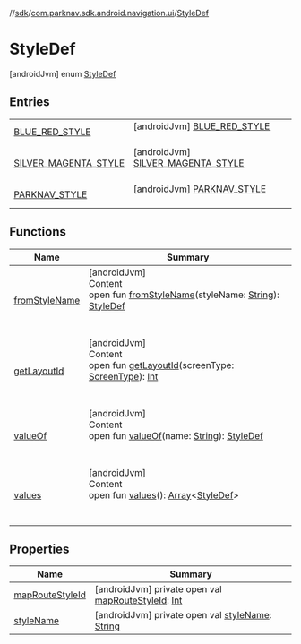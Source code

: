 //[sdk](../../../index.md)/[com.parknav.sdk.android.navigation.ui](../index.md)/[StyleDef](index.md)



# StyleDef  
 [androidJvm] enum [StyleDef](index.md)   


## Entries  
  
| | |
|---|---|
| <a name="com.parknav.sdk.android.navigation.ui/StyleDef.BLUE_RED_STYLE///PointingToDeclaration/"></a>[BLUE_RED_STYLE](-b-l-u-e_-r-e-d_-s-t-y-l-e/index.md)| <a name="com.parknav.sdk.android.navigation.ui/StyleDef.BLUE_RED_STYLE///PointingToDeclaration/"></a> [androidJvm] [BLUE_RED_STYLE](-b-l-u-e_-r-e-d_-s-t-y-l-e/index.md)  <br>   <br>|
| <a name="com.parknav.sdk.android.navigation.ui/StyleDef.SILVER_MAGENTA_STYLE///PointingToDeclaration/"></a>[SILVER_MAGENTA_STYLE](-s-i-l-v-e-r_-m-a-g-e-n-t-a_-s-t-y-l-e/index.md)| <a name="com.parknav.sdk.android.navigation.ui/StyleDef.SILVER_MAGENTA_STYLE///PointingToDeclaration/"></a> [androidJvm] [SILVER_MAGENTA_STYLE](-s-i-l-v-e-r_-m-a-g-e-n-t-a_-s-t-y-l-e/index.md)  <br>   <br>|
| <a name="com.parknav.sdk.android.navigation.ui/StyleDef.PARKNAV_STYLE///PointingToDeclaration/"></a>[PARKNAV_STYLE](-p-a-r-k-n-a-v_-s-t-y-l-e/index.md)| <a name="com.parknav.sdk.android.navigation.ui/StyleDef.PARKNAV_STYLE///PointingToDeclaration/"></a> [androidJvm] [PARKNAV_STYLE](-p-a-r-k-n-a-v_-s-t-y-l-e/index.md)  <br>   <br>|


## Functions  
  
|  Name |  Summary | 
|---|---|
| <a name="com.parknav.sdk.android.navigation.ui/StyleDef/fromStyleName/#java.lang.String/PointingToDeclaration/"></a>[fromStyleName](from-style-name.md)| <a name="com.parknav.sdk.android.navigation.ui/StyleDef/fromStyleName/#java.lang.String/PointingToDeclaration/"></a>[androidJvm]  <br>Content  <br>open fun [fromStyleName](from-style-name.md)(styleName: [String](https://developer.android.com/reference/kotlin/java/lang/String.html)): [StyleDef](index.md)  <br><br><br>|
| <a name="com.parknav.sdk.android.navigation.ui/StyleDef/getLayoutId/#com.parknav.sdk.android.navigation.model.ScreenType/PointingToDeclaration/"></a>[getLayoutId](get-layout-id.md)| <a name="com.parknav.sdk.android.navigation.ui/StyleDef/getLayoutId/#com.parknav.sdk.android.navigation.model.ScreenType/PointingToDeclaration/"></a>[androidJvm]  <br>Content  <br>open fun [getLayoutId](get-layout-id.md)(screenType: [ScreenType](../../com.parknav.sdk.android.navigation.model/-screen-type/index.md)): [Int](https://kotlinlang.org/api/latest/jvm/stdlib/kotlin/-int/index.html)  <br><br><br>|
| <a name="com.parknav.sdk.android.navigation.ui/StyleDef/valueOf/#java.lang.String/PointingToDeclaration/"></a>[valueOf](value-of.md)| <a name="com.parknav.sdk.android.navigation.ui/StyleDef/valueOf/#java.lang.String/PointingToDeclaration/"></a>[androidJvm]  <br>Content  <br>open fun [valueOf](value-of.md)(name: [String](https://developer.android.com/reference/kotlin/java/lang/String.html)): [StyleDef](index.md)  <br><br><br>|
| <a name="com.parknav.sdk.android.navigation.ui/StyleDef/values/#/PointingToDeclaration/"></a>[values](values.md)| <a name="com.parknav.sdk.android.navigation.ui/StyleDef/values/#/PointingToDeclaration/"></a>[androidJvm]  <br>Content  <br>open fun [values](values.md)(): [Array](https://kotlinlang.org/api/latest/jvm/stdlib/kotlin/-array/index.html)<[StyleDef](index.md)>  <br><br><br>|


## Properties  
  
|  Name |  Summary | 
|---|---|
| <a name="com.parknav.sdk.android.navigation.ui/StyleDef/mapRouteStyleId/#/PointingToDeclaration/"></a>[mapRouteStyleId](map-route-style-id.md)| <a name="com.parknav.sdk.android.navigation.ui/StyleDef/mapRouteStyleId/#/PointingToDeclaration/"></a> [androidJvm] private open val [mapRouteStyleId](map-route-style-id.md): [Int](https://kotlinlang.org/api/latest/jvm/stdlib/kotlin/-int/index.html)   <br>|
| <a name="com.parknav.sdk.android.navigation.ui/StyleDef/styleName/#/PointingToDeclaration/"></a>[styleName](style-name.md)| <a name="com.parknav.sdk.android.navigation.ui/StyleDef/styleName/#/PointingToDeclaration/"></a> [androidJvm] private open val [styleName](style-name.md): [String](https://developer.android.com/reference/kotlin/java/lang/String.html)   <br>|


